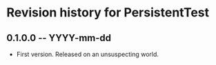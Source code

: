 # Revision history for PersistentTest

## 0.1.0.0 -- YYYY-mm-dd

* First version. Released on an unsuspecting world.
